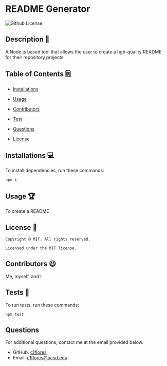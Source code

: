 # README Generator 
  ![Github License](https://img.shields.io/badge/license-MIT-yellowgreen.svg)


  ## Description 📝

  A Node.js based tool that allows the user to create a hgh-quality README for their repository projects

  ## Table of Contents 🗒

  * [Installations](#installations-💻)

  * [Usage](#usage-🏆)
  
  * [Contributors](#contributors-😃)

  * [Test](#tests-🧪)

  * [Questions](#questions)

  * [License](#license-📛)
  
  ## Installations  💻

  To install dependencies, run these commands:

  ```
  npm i
  ```

  ## Usage 🏆

  To create a README

  ## License 📛 

    Copyright @ MIT. All rights reserved.

    Licensed under the MIT license.

  ## Contributors 😃

  Me, myself, and I

  ## Tests 🧪

  To run tests, run these commands:

  ```
  npm test
  ```

  ## Questions

  For additional questions, contact me at the email provided below. 

  - GitHub: [c1flores](https://github.com/c1flores/)
  - Email:  c1flores@ucsd.edu

